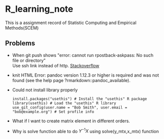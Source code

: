 # R_learning_note
This is a assignment record of Statistic Computing and Empirical Methods(SCEM)

## Problems
- When git push shows "error: cannot run rpostback-askpass: No such file or directory"  
  Use ssh link instead of http.
  [Stackoverflow](https://stackoverflow.com/questions/32699891/rstudio-push-rpostback-askpass-error)  
  
- knit HTML Error: pandoc version 1.12.3 or higher is required and was not found (see the help page ?rmarkdown::pandoc_available).  
  
  
- Could not install library properly

  ```
  install.packages("usethis") # Install the "usethis" R package
  library(usethis) # Load the "usethis" R library
  use_git_config(user.name = "Bob Smith", user.email = "bob@example.org") # Set profile info
  ```
- What if I want to create matrix element in different orders.

- Why is solve function able to do $Y^{-1}X$ using solve(y_mtx,x_mtx) function




  
